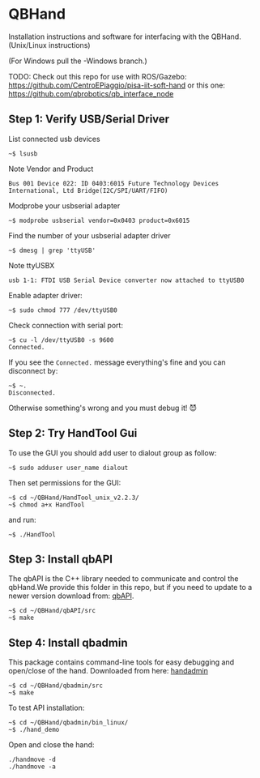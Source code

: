 # QBHand
Installation instructions and software for interfacing with the QBHand.  (Unix/Linux instructions)

(For Windows pull the -Windows branch.)

TODO:
Check out this repo for use with ROS/Gazebo: https://github.com/CentroEPiaggio/pisa-iit-soft-hand
or this one: https://github.com/qbrobotics/qb_interface_node

## Step 1: Verify USB/Serial Driver

List connected usb devices
  ```
  ~$ lsusb
  ```
  Note Vendor and Product
  ```
  Bus 001 Device 022: ID 0403:6015 Future Technology Devices International, Ltd Bridge(I2C/SPI/UART/FIFO)
  ```

Modprobe your usbserial adapter
  ```
  ~$ modprobe usbserial vendor=0x0403 product=0x6015
  ```

Find the number of your usbserial adapter driver
  ```
  ~$ dmesg | grep 'ttyUSB'
  ```
  Note ttyUSBX
  ```
  usb 1-1: FTDI USB Serial Device converter now attached to ttyUSB0
  ```

Enable adapter driver:
  ```
  ~$ sudo chmod 777 /dev/ttyUSB0
  ```

Check connection with serial port:
  ```
  ~$ cu -l /dev/ttyUSB0 -s 9600
  Connected.
  ```
  If you see the ```Connected.``` message everything's fine and you can disconnect by:
  ```
  ~$ ~.
  Disconnected.
  ```
  Otherwise something's wrong and you must debug it! :smiling_imp:
  

## Step 2: Try HandTool Gui
To use the GUI you should add user to dialout group as follow:
```
~$ sudo adduser user_name dialout

```
Then set permissions for the GUI:

```
~$ cd ~/QBHand/HandTool_unix_v2.2.3/
~$ chmod a+x HandTool

```
and run:

```
~$ ./HandTool

```



## Step 3: Install qbAPI
The qbAPI is the C++ library needed to communicate and control the qbHand.We provide this folder in this repo, but if you need to update to a newer version download from: [qbAPI](https://github.com/qbrobotics/qbAPI).

```
~$ cd ~/QBHand/qbAPI/src
~$ make

```
## Step 4: Install qbadmin
This package contains command-line tools for easy debugging and open/close of the hand. Downloaded from here: [handadmin](https://github.com/qbrobotics/qbadmin)
```
~$ cd ~/QBHand/qbadmin/src
~$ make

```

To test API installation:

```
~$ cd ~/QBHand/qbadmin/bin_linux/
~$ ./hand_demo

```

Open and close the hand:
```
./handmove -d
./handmove -a
```


